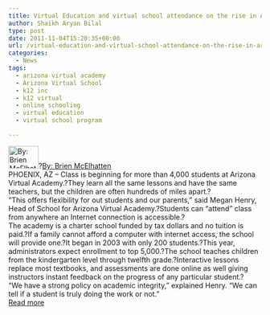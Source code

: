 ```yaml
---
title: Virtual Education and virtual school attendance on the rise in Arizona
author: Shaikh Aryan Bilal
type: post
date: 2011-11-04T15:20:35+00:00
url: /virtual-education-and-virtual-school-attendance-on-the-rise-in-arizona/
categories:
  - News
tags:
  - arizona virtual academy
  - Arizona Virtual School
  - k12 inc
  - k12 virtual
  - online schooling
  - virtual education
  - virtual school program

---
```

<img loading="lazy" title="By: Brien  McElhatten" src="http://media2.abc15.com//photo/2010/08/30/BRIEN_640x480_serious_20100830172446_60_45.JPG" alt="By: Brien  McElhatten" width="60" height="45" />?[By: Brien McElhatten][1]  
PHOENIX, AZ &#8211; Class is beginning for more than 4,000 students at Arizona Virtual Academy.?They learn all the same lessons and have the same teachers, but the children are often hundreds of miles apart.?  
&#8220;This offers flexibility for out students and our parents,&#8221; said Megan Henry, Head of School for Arizona Virtual Academy.?Students can &#8220;attend&#8221; class from anywhere an Internet connection is accessible.?  
The academy is a charter school funded by tax dollars and no tuition is paid.?If a family cannot afford a computer with internet access, the school will provide one.?It began in 2003 with only 200 students.?This year, administrators expect enrollment to top 5,000.?The school teaches children from the kindergarten level through twelfth grade.?Interactive lessons replace most textbooks, and assessments are done online as well giving instructors instant feedback on the progress of any particular student.?  
&#8220;We have a strong policy on academic integrity,&#8221; explained Henry. &#8220;We can tell if a student is truly doing the work or not.&#8221;  
<a title="Virtual attendance on the rise in Arizona" href="http://www.abc15.com/dpp/news/region_phoenix_metro/central_phoenix/virtual-school-attendence-on-the-rise-in-arizona#ixzz1ckYy0bw1" target="_blank" rel="noopener">Read more</a>

 [1]: http://www.abc15.com/dpp/about_us/staff/brien-mcelhatten "Brien McElhatten"